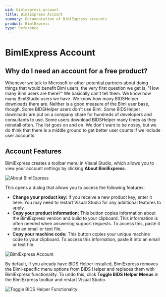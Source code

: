 ```yaml
---
uid: bimlexpress-account
title: BimlExpress Account
summary: Documentation of BimlExpress accounts
product: BimlExpress
type: Reference
---
```

# BimlExpress Account

## Why do I need an account for a free product?

Whenever we talk to Microsoft or other potential partners about doing things that would benefit Biml users, the very first question we get is, "How many Biml users are there?" We basically can't tell them. We know how many BimlStudio users we have. We know how many BIDSHelper downloads there are. Neither is a good measure of the Biml user base, though. Some BIDSHelper users don't use Biml. Some BIDSHelper downloads are put on a company share for hundreds of developers and consultants to use. Some users download BIDSHelper many times as they reinstall often. The list goes on and on. We don't want to be nosey, but we do think that there is a middle ground to get better user counts if we include user accounts.

## Account Features

BimlExpress creates a toolbar menu in Visual Studio, which allows you to view your account settings by clicking **About BimlExpress**.

![About BimlExpress](../images/dropdown.jpg "About BimlExpress")

This opens a dialog that allows you to access the following features:

- **Change your product key:** If you receive a new product key, enter it here. You may need to restart Visual Studio for any additional features to apply.
- **Copy your product information:** This button copies information about the BimlExpress version and build to your clipboard. This information is often needed when answering support requests. To access this, paste it into an email or text file.
- **Copy your machine code:** This button copies your unique machine code to your clipboard. To access this information, paste it into an email or text file.

![BimlExpress Account](../images/about.jpg "BimlExpress Account")

By default, if you already have BIDS Helper installed, BimlExpress removes the Biml-specific menu options from BIDS Helper and replaces them with BimlExpress functionality. To undo this, click **Toggle BIDS Helper Menus** in the BimlExpress toolbar and restart Visual Studio.

![Toggle BIDS Helper Functionality](../images/dropdown-2.jpg "Toggle BIDS Helper Functionality")